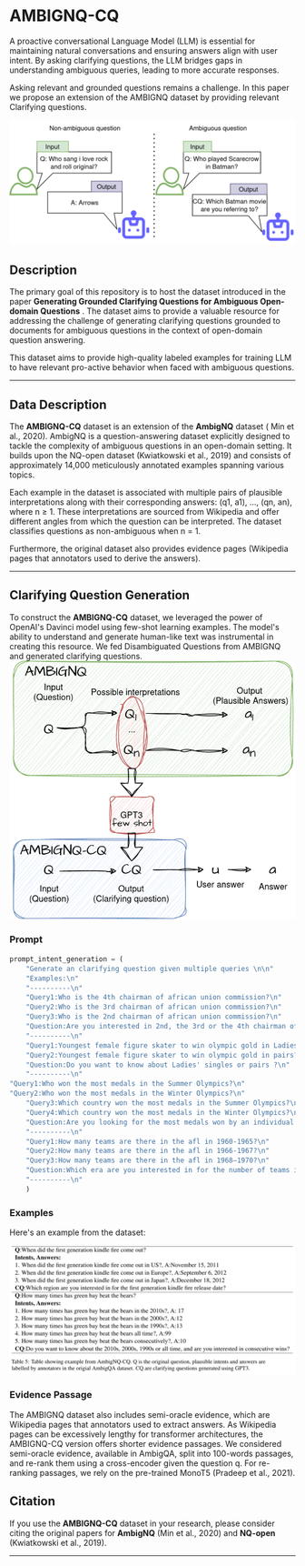 # AMBIGNQ-CQ

 A proactive conversational Language Model (LLM) is essential for maintaining natural conversations and ensuring answers align with user intent. By asking clarifying questions, the LLM bridges gaps in understanding ambiguous queries, leading to more accurate responses.
 
 Asking relevant and grounded questions remains a challenge. In this paper we propose an extension of the AMBIGNQ dataset by providing relevant Clarifying questions.

![Insert Image](images/emnlpdraw.png)

## Description


The primary goal of this repository is to host the dataset introduced in the paper **Generating Grounded Clarifying Questions for Ambiguous Open-domain
Questions** . The dataset aims to provide a valuable resource for addressing the challenge of generating clarifying questions grounded to documents for ambiguous questions in the context of open-domain question answering.

This dataset aims to provide high-quality labeled examples for training LLM to have relevant pro-active behavior when faced with ambiguous questions. 

---

## Data Description

The **AMBIGNQ-CQ** dataset is an extension of the **AmbigNQ** dataset ( Min et al., 2020). AmbigNQ is a question-answering dataset explicitly designed to tackle the complexity of ambiguous questions in an open-domain setting. It builds upon the NQ-open dataset (Kwiatkowski et al., 2019) and consists of approximately 14,000 meticulously annotated examples spanning various topics.

Each example in the dataset is associated with multiple pairs of plausible interpretations along with their corresponding answers: (q1, a1), ..., (qn, an), where n ≥ 1. These interpretations are sourced from Wikipedia and offer different angles from which the question can be interpreted. The dataset classifies questions as non-ambiguous when n = 1.


Furthermore, the original dataset also provides evidence pages (Wikipedia pages that annotators used to derive the answers).

---


## Clarifying Question Generation
To construct the **AMBIGNQ-CQ** dataset, we leveraged the power of OpenAI's Davinci model using few-shot learning examples. The model's ability to understand and generate human-like text was instrumental in creating this resource.
 We fed Disambiguated Questions from AMBIGNQ and generated clarifying questions.
![Insert Example Image](images/gpt3.png)


### Prompt
```py
prompt_intent_generation = (
	"Generate an clarifying question given multiple queries \n\n"
	"Examples:\n"
	"----------\n"
	"Query1:Who is the 4th chairman of african union commission?\n"
	"Query2:Who is the 3rd chairman of african union commission?\n"
	"Query3:Who is the 2nd chairman of african union commission?\n"
	"Question:Are you interested in 2nd, the 3rd or the 4th chairman of african union commission \n"
	"----------\n"
	"Query1:Youngest female figure skater to win olympic gold in Ladies' singles?\n"  
	"Query2:Youngest female figure skater to win olympic gold in pairs?\n"
	"Question:Do you want to know about Ladies' singles or pairs ?\n"
	"----------\n"
"Query1:Who won the most medals in the Summer Olympics?\n"
"Query2:Who won the most medals in the Winter Olympics?\n" 
	"Query3:Which country won the most medals in the Summer Olympics?\n"
	"Query4:Which country won the most medals in the Winter Olympics?\n"
	"Question:Are you looking for the most medals won by an individual or a country and in the Summer or Winter Olympics?\n"
	"----------\n"
	"Query1:How many teams are there in the afl in 1960-1965?\n"  
	"Query2:How many teams are there in the afl in 1966-1967?\n"
	"Query3:How many teams are there in the afl in 1968–1970?\n"
	"Question:Which era are you interested in for the number of teams in the AFL?\n"
	"----------\n"
	)

```


### Examples

Here's an example from the dataset:

![Insert Example Image](images/examples.png)



### Evidence Passage
The AMBIGNQ dataset also includes semi-oracle evidence, which are Wikipedia pages that annotators used to extract answers. As Wikipedia pages can be excessively lengthy for transformer architectures, the AMBIGNQ-CQ version offers shorter evidence passages.
We considered semi-oracle evidence, available in AmbigQA, split into 100-words passages, and re-rank them using a cross-encoder given the question q. For re-ranking passages, we rely on the pre-trained MonoT5 (Pradeep et al., 2021).


## Citation

If you use the **AMBIGNQ-CQ** dataset in your research, please consider citing the original papers for **AmbigNQ** (Min et al., 2020) and **NQ-open** (Kwiatkowski et al., 2019).



---
